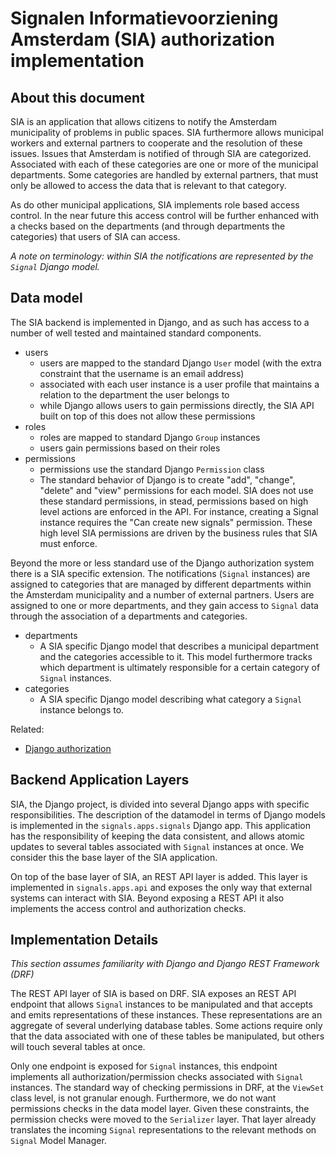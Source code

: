 # Signalen Informatievoorziening Amsterdam (SIA) authorization implementation

## About this document

SIA is an application that allows citizens to notify the Amsterdam municipality
of problems in public spaces. SIA furthermore allows municipal workers and
external partners to cooperate and the resolution of these issues. Issues that
Amsterdam is notified of through SIA are categorized. Associated with each of
these categories are one or more of the municipal departments. Some categories
are handled by external partners, that must only be allowed to access the data
that is relevant to that category.

As do other municipal applications, SIA implements role based access control. In
the near future this access control will be further enhanced with a checks
based on the departments (and through departments the categories) that users of
SIA can access.

*A note on terminology: within SIA the notifications are represented by the
`Signal` Django model.*


## Data model

The SIA backend is implemented in Django, and as such has access to a number of
well tested and maintained standard components.

* users
  - users are mapped to the standard Django `User` model (with the extra
    constraint that the username is an email address)
  - associated with each user instance is a user profile that maintains a
    relation to the department the user belongs to
  - while Django allows users to gain permissions directly, the SIA API built
    on top of this does not allow these permissions
* roles
  - roles are mapped to standard Django `Group` instances
  - users gain permissions based on their roles
* permissions
  - permissions use the standard Django `Permission` class
  - The standard behavior of Django is to create "add", "change", "delete" and
    "view" permissions for each model. SIA does not
    use these standard permissions, in stead, permissions based on high level
    actions are enforced in the API. For instance, creating a Signal instance
    requires the "Can create new signals" permission. These high level SIA
    permissions are driven by the business rules that SIA must enforce.

Beyond the more or less standard use of the Django authorization system there is
a SIA specific extension. The notifications (`Signal` instances) are assigned to
categories that are managed by different departments within the Amsterdam
municipality and a number of external partners. Users are assigned to one or
more departments, and they gain access to `Signal` data through the association
of a departments and categories.

* departments
  - A SIA specific Django model that describes a municipal department and the
    categories accessible to it. This model furthermore tracks which department
    is ultimately responsible for a certain category of `Signal` instances.
* categories
  - A SIA specific Django model describing what category a `Signal` instance
    belongs to.

Related:
* [Django authorization](https://docs.djangoproject.com/en/2.2/topics/auth/)


## Backend Application Layers

SIA, the Django project, is divided into several Django apps with specific
responsibilities. The description of the datamodel in terms of Django models is
implemented in the `signals.apps.signals` Django app. This application has the
responsibility of keeping the data consistent, and allows atomic updates to
several tables associated with `Signal` instances at once. We consider this the
base layer of the SIA application.

On top of the base layer of SIA, an REST API layer is added. This layer is
implemented in `signals.apps.api` and exposes the only way that external
systems can interact with SIA. Beyond exposing a REST API it also implements
the access control and authorization checks.


## Implementation Details

*This section assumes familiarity with Django and Django REST Framework (DRF)*

The REST API layer of SIA is based on DRF. SIA exposes an REST API endpoint that
allows `Signal` instances to be manipulated and that accepts and emits
representations of these instances. These representations are an aggregate of
several underlying database tables. Some actions require only that the data
associated with one of these tables be manipulated, but others will touch
several tables at once. 

Only one endpoint is exposed for `Signal` instances, this endpoint implements
all authorization/permission checks associated with `Signal` instances. The
standard way of checking permissions in DRF, at the `ViewSet` class level, is
not granular enough. Furthermore, we do not want permissions checks in the
data model layer. Given these constraints, the permission checks were moved
to the `Serializer` layer. That layer already translates the incoming `Signal`
representations to the relevant methods on `Signal` Model Manager.
